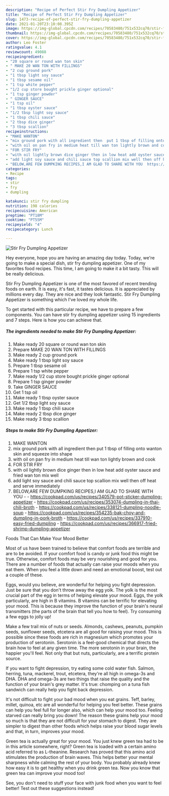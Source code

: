```yaml
---
description: "Recipe of Perfect Stir Fry Dumpling Appetizer"
title: "Recipe of Perfect Stir Fry Dumpling Appetizer"
slug: 1473-recipe-of-perfect-stir-fry-dumpling-appetizer
date: 2021-01-20T23:10:08.395Z
image: https://img-global.cpcdn.com/recipes/70583480/751x532cq70/stir-fry-dumpling-appetizer-recipe-main-photo.jpg
thumbnail: https://img-global.cpcdn.com/recipes/70583480/751x532cq70/stir-fry-dumpling-appetizer-recipe-main-photo.jpg
cover: https://img-global.cpcdn.com/recipes/70583480/751x532cq70/stir-fry-dumpling-appetizer-recipe-main-photo.jpg
author: Leo Foster
ratingvalue: 4.1
reviewcount: 49088
recipeingredient:
- "20 square or round wan ton skin"
- " MAKE 20 WAN TON WITH FILLINGS"
- "2 cup ground pork"
- "1 tbsp light soy sauce"
- "1 tbsp sesame oil"
- "1 tsp white pepper"
- "1/2 cup store bought prickle ginger optional"
- "1 tsp ginger powder"
- " GINGER SAUCE"
- "1 tsp oil"
- "1 tbsp oyster sauce"
- "1/2 tbsp light soy sauce"
- "1 tbsp chili sauce"
- "2 tbsp dice ginger"
- "3 tbsp scallion"
recipeinstructions:
- "MAKE WANTON"
- "mix ground pork with all ingredient then  put 1 tbsp of filling onto wanton skin and squeeze into shape"
- "with oil on pan fry in medium heat till wan ton lightly brown and cook"
- "FOR STIR FRY"
- "with oil lightly brown dice ginger then in low heat add oyster sauce and fried wan ton mix well"
- "add light soy sauce and chili sauce top scallion mix well then off heat and serve immediately"
- "BELOW,ARE FEW DUMPKING RECIPES,I AM GLAD TO SHARE WITH YOU  https://cookpad.com/us/recipes/340579-pot-sticker-dumpling-appetizer https://cookpad.com/us/recipes/353074-dumpling-in-thai-chili-broth https://cookpad.com/us/recipes/338121-dumpling-noodle-soup https://cookpad.com/us/recipes/354235-bak-choy-and-dumpling-in-pork-broth https://cookpad.com/us/recipes/337910-easy-fried-dumpling https://cookpad.com/us/recipes/366917-fried-shrimp-dumpling-appetizer"
categories:
- Recipe
tags:
- stir
- fry
- dumpling

katakunci: stir fry dumpling 
nutrition: 198 calories
recipecuisine: American
preptime: "PT18M"
cooktime: "PT55M"
recipeyield: "4"
recipecategory: Lunch

---
```



![Stir Fry Dumpling Appetizer](https://img-global.cpcdn.com/recipes/70583480/751x532cq70/stir-fry-dumpling-appetizer-recipe-main-photo.jpg)

Hey everyone, hope you are having an amazing day today. Today, we're going to make a special dish, stir fry dumpling appetizer. One of my favorites food recipes. This time, I am going to make it a bit tasty. This will be really delicious.



Stir Fry Dumpling Appetizer is one of the most favored of recent trending foods on earth. It is easy, it's fast, it tastes delicious. It is appreciated by millions every day. They are nice and they look fantastic. Stir Fry Dumpling Appetizer is something which I've loved my whole life.


To get started with this particular recipe, we have to prepare a few components. You can have stir fry dumpling appetizer using 15 ingredients and 7 steps. Here is how you can achieve that.

<!--inarticleads1-->

##### The ingredients needed to make Stir Fry Dumpling Appetizer:

1. Make ready 20 square or round wan ton skin
1. Prepare  MAKE 20 WAN TON WITH FILLINGS
1. Make ready 2 cup ground pork
1. Make ready 1 tbsp light soy sauce
1. Prepare 1 tbsp sesame oil
1. Prepare 1 tsp white pepper
1. Make ready 1/2 cup store bought prickle ginger optional
1. Prepare 1 tsp ginger powder
1. Take  GINGER SAUCE
1. Get 1 tsp oil
1. Make ready 1 tbsp oyster sauce
1. Get 1/2 tbsp light soy sauce
1. Make ready 1 tbsp chili sauce
1. Make ready 2 tbsp dice ginger
1. Make ready 3 tbsp scallion




<!--inarticleads2-->

##### Steps to make Stir Fry Dumpling Appetizer:

1. MAKE WANTON
1. mix ground pork with all ingredient then  put 1 tbsp of filling onto wanton skin and squeeze into shape
1. with oil on pan fry in medium heat till wan ton lightly brown and cook
1. FOR STIR FRY
1. with oil lightly brown dice ginger then in low heat add oyster sauce and fried wan ton mix well
1. add light soy sauce and chili sauce top scallion mix well then off heat and serve immediately
1. BELOW,ARE FEW DUMPKING RECIPES,I AM GLAD TO SHARE WITH YOU -  - https://cookpad.com/us/recipes/340579-pot-sticker-dumpling-appetizer - https://cookpad.com/us/recipes/353074-dumpling-in-thai-chili-broth - https://cookpad.com/us/recipes/338121-dumpling-noodle-soup - https://cookpad.com/us/recipes/354235-bak-choy-and-dumpling-in-pork-broth - https://cookpad.com/us/recipes/337910-easy-fried-dumpling - https://cookpad.com/us/recipes/366917-fried-shrimp-dumpling-appetizer




Foods That Can Make Your Mood Better


Most of us have been trained to believe that comfort foods are terrible and are to be avoided. If your comfort food is candy or junk food this might be true. Otherwise, comfort foods may be very nourishing and good for you. There are a number of foods that actually can raise your moods when you eat them. When you feel a little down and need an emotional boost, test out a couple of these.

Eggs, would you believe, are wonderful for helping you fight depression. Just be sure that you don't throw away the egg yolk. The yolk is the most crucial part of the egg in terms of helping elevate your mood. Eggs, the yolk particularly, are high in B vitamins. B vitamins can be terrific for elevating your mood. This is because they improve the function of your brain's neural transmitters (the parts of the brain that tell you how to feel). Try consuming a few eggs to jolly up!

Make a few trail mix of nuts or seeds. Almonds, cashews, peanuts, pumpkin seeds, sunflower seeds, etcetera are all good for raising your mood. This is possible since these foods are rich in magnesium which promotes your production of serotonin. Serotonin is a feel-good chemical that directs the brain how to feel at any given time. The more serotonin in your brain, the happier you'll feel. Not only that but nuts, particularly, are a terrific protein source.

If you want to fight depression, try eating some cold water fish. Salmon, herring, tuna, mackerel, trout, etcetera, they're all high in omega-3s and DHA. DHA and omega-3s are two things that raise the quality and the function of your brain's grey matter. It's true: chomping on a tuna fish sandwich can really help you fight back depression. 

It's not difficult to fight your bad mood when you eat grains. Teff, barley, millet, quinoa, etc are all wonderful for helping you feel better. These grains can help you feel full for longer also, which can help your mood too. Feeling starved can really bring you down! The reason these grains help your mood so much is that they are not difficult for your stomach to digest. They are simpler to digest than other foods which helps raise your blood sugar levels and that, in turn, improves your mood.

Green tea is actually great for your mood. You just knew green tea had to be in this article somewhere, right? Green tea is loaded with a certain amino acid referred to as L-theanine. Research has proved that this amino acid stimulates the production of brain waves. This helps better your mental sharpness while calming the rest of your body. You probably already knew how easy it is to get healthy when you drink green tea. Now you know that green tea can improve your mood too!

See, you don't need to stuff your face with junk food when you want to feel better! Test out  these suggestions  instead!

